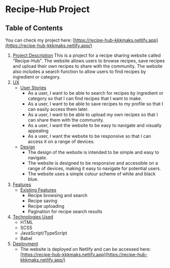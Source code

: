 # Recipe-Hub Project

## Table of Contents

You can check my project here: [https://recipe-hub-kkkmaks.netlify.app](https://recipe-hub-kkkmaks.netlify.app/)

1. [Project Description](#project-description)
   This is a project for a recipe sharing website called "Recipe-Hub". The website allows users to browse recipes, save recipes and upload their own recipes to share with the community. The website also includes a search function to allow users to find recipes by ingredient or category.
2. [UX](#ux)
   - [User Stories](#user-stories)
     - As a user, I want to be able to search for recipes by ingredient or category so that I can find recipes that I want to make.
     - As a user, I want to be able to save recipes to my profile so that I can easily access them later.
     - As a user, I want to be able to upload my own recipes so that I can share them with the community.
     - As a user, I want the website to be easy to navigate and visually appealing
     - As a user, I want the website to be responsive so that I can access it on a range of devices.
   - [Design](#design)
     - The design of the website is intended to be simple and easy to navigate.
     - The website is designed to be responsive and accessible on a range of devices, making it easy to navigate for potential users.
     - The website uses a simple colour scheme of white and black blue.
3. [Features](#features)
   - [Existing Features](#existing-features)
     - Recipe browsing and search
     - Recipe saving
     - Recipe uploading
     - Pagination for recipe search results
4. [Technologies Used](#technologies-used)
   - HTML
   - SCSS
   - JavaScript/TypeScript
   - Babel
5. [Deployment](#deployment)
   - The website is deployed on Netlify and can be accessed here: [https://recipe-hub-kkkmaks.netlify.app](https://recipe-hub-kkkmaks.netlify.app/)
